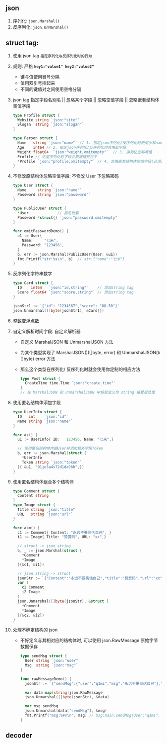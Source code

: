 ## json

1. 序列化: `json.Marshal()`
2. 反序列化: `json.UnMarshal()`

## struct tag:

1. 使用 json tag `指定序列化与反序列化时的行为`
2. 规则: 严格 **`key1:"value1" key2:"value2"`**

   - 键与值使用冒号分隔
   - 值用双引号括起来
   - 不同的键值对之间使用空格分隔

3. json tag 指定字段名别名 || 忽略某个字段 || 忽略空值字段 || 忽略嵌套结构体空值字段

   ```go
   type Profile struct {
     Website string `json:"site"`
     Slogan  string `json:"slogan"`
   }

   type Person struct {
     Name   string `json:"name"` // 1. 指定json序列化/反序列化时使用小写name
     Age    int64 // 2. 指定json序列化/反序列化时忽略此字段
     Weight float64  `json:"weight,omitempty"`  // 3. 序列化忽略零值
     Profile // 这里序列化时字段会直接铺开拉平
     *Profile `json:"profile,omitempty"` // 4. 忽略嵌套结构体空值字段(必须是指针)
   }
   ```

4. 不修改原结构体忽略空值字段: 不修改 User 下忽略密码

   ```go
   type User struct {
     Name     string `json:"name"`
     Password string `json:"password"`
   }

   type PublicUser struct {
     *User             // 匿名嵌套
     Password *struct{} `json:"password,omitempty"`
   }

   func omitPasswordDemo() {
     u1 := User{
       Name:     "七米",
       Password: "123456",
     }
     b, err := json.Marshal(PublicUser{User: &u1})
     fmt.Printf("str:%s\n", b)  // str:{"name":"七米"}
   }
   ```

5. 反序列化字符串数字

   ```go
   type Card struct {
     ID    int64   `json:"id,string"`    // 添加string tag
     Score float64 `json:"score,string"` // 添加string tag
   }

   jsonStr1 := `{"id": "1234567","score": "88.50"}`
   json.Unmarshal([]byte(jsonStr1), &Card{})
   ```

6. [整数变浮点数](https://www.liwenzhou.com/posts/Go/json-tricks/#autoid-0-0-8)

7. 自定义解析时间字段: 自定义解析器

   - 自定义 MarshalJSON 和 UnmarshalJSON 方法
   - 为某个类型实现了 MarshalJSON()([]byte, error) 和 UnmarshalJSON(b []byte) error 方法
   - 那么这个类型在序列化/ 反序列化时就会使用你定制的相应方法

     ```go
     type Post struct {
       CreateTime time.Time `json:"create_time"`
     }
     // 在 MarshalJSON 和 UnmarshalJSON 中将其定义为 string 接受后处理
     ```

8. 使用匿名结构体添加字段

   ```go
   type UserInfo struct {
     ID   int    `json:"id"`
     Name string `json:"name"`
   }

   func as() {
     u1 := UserInfo{ ID:   123456, Name: "七米",}

     // 使用匿名结构体内嵌User并添加额外字段Token
     b, err := json.Marshal(struct {
       *UserInfo
       Token string `json:"token"`
     }{ &u1, "91je3a4s72d1da96h",})
   }
   ```

9. 使用匿名结构体组合多个结构体

   ```go
   type Comment struct {
     Content string
   }
   type Image struct {
     Title string `json:"title"`
     URL   string `json:"url"`
   }

   func asm() {
     c1 := Comment{ Content: "永远不要高估自己", }
     i1 := Image{ Title: "赞赏码", URL: "xx",}

     // struct -> json string
     b, _ := json.Marshal(struct {
       *Comment
       *Image
     }{&c1, &i1})

     // json string -> struct
     jsonStr := `{"Content":"永远不要高估自己","title":"赞赏码","url":"xx"}`
     var (
       c2 Comment
       i2 Image
     )
     json.Unmarshal([]byte(jsonStr), &struct {
       *Comment
       *Image
     }{&c2, &i2})
   }
   ```

10. 处理不确定结构的 json

    - 不好定义与其相对应的结构体时, 可以使用 json.RawMessage 原始字节数据保存

      ```go
      type sendMsg struct {
        User string `json:"user"`
        Msg  string `json:"msg"`
      }

      func rawMessageDemo() {
        jsonStr := `{"sendMsg":{"user":"q1mi","msg":"永远不要高估自己"},"say":"Hello"}`

        var data map[string]json.RawMessage
        json.Unmarshal([]byte(jsonStr), &data)

        var msg sendMsg
        json.Unmarshal(data["sendMsg"], &msg)
        fmt.Printf("msg:%#v\n", msg) // msg:main.sendMsg{User:"q1mi", Msg:"永远不要高估自己"}
      }
      ```

## decoder
